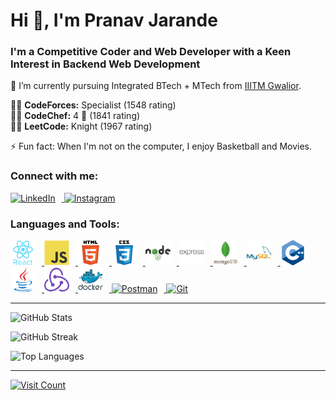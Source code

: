 <h1>Hi 👋, I'm Pranav Jarande</h1>
<h3>I'm a Competitive Coder and Web Developer with a Keen Interest in Backend Web Development</h3>

<p>
  🔭 I’m currently pursuing Integrated BTech + MTech from <a href="http://www.iiitm.ac.in/" target="_blank">IIITM Gwalior</a>.
</p>

<p>
  👨‍💻 <strong>CodeForces:</strong> Specialist (1548 rating) <br/>
  👨‍💻 <strong>CodeChef:</strong> 4 🌟 (1841 rating) <br/>
  👨‍💻 <strong>LeetCode:</strong> Knight (1967 rating) 
</p>

<p>
  ⚡ Fun fact: When I'm not on the computer, I enjoy Basketball and Movies.
</p>

<h3>Connect with me:</h3>
<p>
  <a href="https://www.linkedin.com/in/pranav-jarande-997a22257/" target="_blank">
    <img src="https://cdn.jsdelivr.net/npm/simple-icons@3.0.1/icons/linkedin.svg" alt="LinkedIn" height="30" width="30" style="margin-right: 10px;" />
  </a>
  <a href="https://www.instagram.com/pranavjarande/" target="_blank">
    <img src="https://cdn.jsdelivr.net/npm/simple-icons@3.0.1/icons/instagram.svg" alt="Instagram" height="30" width="30" />
  </a>
</p>

<h3>Languages and Tools:</h3>
<p>
  <a href="https://reactjs.org/" target="_blank">
    <img src="https://raw.githubusercontent.com/devicons/devicon/master/icons/react/react-original-wordmark.svg" alt="React" width="40" height="40" style="margin-right: 10px;" />
  </a>
  <a href="https://developer.mozilla.org/en-US/docs/Web/JavaScript" target="_blank">
    <img src="https://raw.githubusercontent.com/devicons/devicon/master/icons/javascript/javascript-original.svg" alt="JavaScript" width="40" height="40" style="margin-right: 10px;" />
  </a>
  <a href="https://www.w3.org/html/" target="_blank">
    <img src="https://raw.githubusercontent.com/devicons/devicon/master/icons/html5/html5-original-wordmark.svg" alt="HTML5" width="40" height="40" style="margin-right: 10px;" />
  </a>
  <a href="https://www.w3schools.com/css/" target="_blank">
    <img src="https://raw.githubusercontent.com/devicons/devicon/master/icons/css3/css3-original-wordmark.svg" alt="CSS3" width="40" height="40" style="margin-right: 10px;" />
  </a>
  <a href="https://nodejs.org/" target="_blank">
    <img src="https://raw.githubusercontent.com/devicons/devicon/master/icons/nodejs/nodejs-original-wordmark.svg" alt="Node.js" width="40" height="40" style="margin-right: 10px;" />
  </a>
  <a href="https://expressjs.com/" target="_blank">
    <img src="https://raw.githubusercontent.com/devicons/devicon/master/icons/express/express-original-wordmark.svg" alt="Express.js" width="40" height="40" style="margin-right: 10px;" />
  </a>
  <a href="https://www.mongodb.com/" target="_blank">
    <img src="https://raw.githubusercontent.com/devicons/devicon/master/icons/mongodb/mongodb-original-wordmark.svg" alt="MongoDB" width="40" height="40" style="margin-right: 10px;" />
  </a>
  <a href="https://www.mysql.com/" target="_blank">
    <img src="https://raw.githubusercontent.com/devicons/devicon/master/icons/mysql/mysql-original-wordmark.svg" alt="MySQL" width="40" height="40" style="margin-right: 10px;" />
  </a>
  <a href="https://isocpp.org/" target="_blank">
    <img src="https://raw.githubusercontent.com/devicons/devicon/master/icons/cplusplus/cplusplus-original.svg" alt="C++" width="40" height="40" style="margin-right: 10px;" />
  </a>
  <a href="https://www.java.com/" target="_blank">
    <img src="https://raw.githubusercontent.com/devicons/devicon/master/icons/java/java-original.svg" alt="Java" width="40" height="40" style="margin-right: 10px;" />
  </a>
  <a href="https://redux-toolkit.js.org/" target="_blank">
    <img src="https://raw.githubusercontent.com/devicons/devicon/master/icons/redux/redux-original.svg" alt="Redux Toolkit" width="40" height="40" style="margin-right: 10px;" />
  </a>
  <a href="https://www.docker.com/" target="_blank">
    <img src="https://raw.githubusercontent.com/devicons/devicon/master/icons/docker/docker-original-wordmark.svg" alt="Docker" width="40" height="40" style="margin-right: 10px;" />
  </a>
  <a href="https://www.postman.com/" target="_blank">
    <img src="https://www.vectorlogo.zone/logos/getpostman/getpostman-icon.svg" alt="Postman" width="40" height="40" style="margin-right: 10px;" />
  </a>
  <a href="https://git-scm.com/" target="_blank">
    <img src="https://www.vectorlogo.zone/logos/git-scm/git-scm-icon.svg" alt="Git" width="40" height="40" />
  </a>
</p>

<hr />

<p>
  <img src="https://github-readme-stats.vercel.app/api?username=pranavjarande&theme=dark&hide_border=false&include_all_commits=false&count_private=false" alt="GitHub Stats" />
</p>
<p>
  <img src="https://github-readme-streak-stats.herokuapp.com/?user=pranavjarande&theme=dark&hide_border=false" alt="GitHub Streak" />
</p>
<p>
  <img src="https://github-readme-stats.vercel.app/api/top-langs/?username=pranavjarande&theme=dark&hide_border=false&include_all_commits=false&count_private=false&layout=compact" alt="Top Languages" />
</p>

<hr />

<p>
  <a href="https://visitcount.itsvg.in">
    <img src="https://visitcount.itsvg.in/api?id=pranavjarande&icon=0&color=0" alt="Visit Count" />
  </a>
</p>
